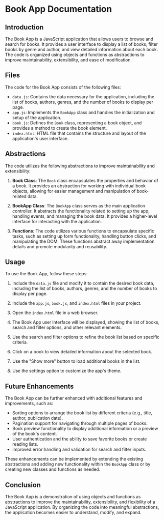 # Book App Documentation

## Introduction
The Book App is a JavaScript application that allows users to browse and search for books. It provides a user interface to display a list of books, filter books by genre and author, and view detailed information about each book. The code is organized using objects and functions as abstractions to improve maintainability, extensibility, and ease of modification.

## Files
The code for the Book App consists of the following files:
- `data.js`: Contains the data necessary for the application, including the list of books, authors, genres, and the number of books to display per page.
- `app.js`: Implements the `BookApp` class and handles the initialization and setup of the application.
- `book.js`: Defines the `Book` class, representing a book object, and provides a method to create the book element.
- `index.html`: HTML file that contains the structure and layout of the application's user interface.

## Abstractions
The code utilizes the following abstractions to improve maintainability and extensibility:

1. **Book Class**: The `Book` class encapsulates the properties and behavior of a book. It provides an abstraction for working with individual book objects, allowing for easier management and manipulation of book-related data.

2. **BookApp Class**: The `BookApp` class serves as the main application controller. It abstracts the functionality related to setting up the app, handling events, and managing the book data. It provides a higher-level interface for interacting with the application.

3. **Functions**: The code utilizes various functions to encapsulate specific tasks, such as setting up form functionality, handling button clicks, and manipulating the DOM. These functions abstract away implementation details and promote modularity and reusability.

## Usage
To use the Book App, follow these steps:

1. Include the `data.js` file and modify it to contain the desired book data, including the list of books, authors, genres, and the number of books to display per page.

2. Include the `app.js`, `book.js`, and `index.html` files in your project.

3. Open the `index.html` file in a web browser.

4. The Book App user interface will be displayed, showing the list of books, search and filter options, and other relevant elements.

5. Use the search and filter options to refine the book list based on specific criteria.

6. Click on a book to view detailed information about the selected book.

7. Use the "Show more" button to load additional books in the list.

8. Use the settings option to customize the app's theme.

## Future Enhancements
The Book App can be further enhanced with additional features and improvements, such as:

- Sorting options to arrange the book list by different criteria (e.g., title, author, publication date).
- Pagination support for navigating through multiple pages of books.
- Book preview functionality to display additional information or a preview of the book's content.
- User authentication and the ability to save favorite books or create reading lists.
- Improved error handling and validation for search and filter inputs.

These enhancements can be implemented by extending the existing abstractions and adding new functionality within the `BookApp` class or by creating new classes and functions as needed.

## Conclusion
The Book App is a demonstration of using objects and functions as abstractions to improve the maintainability, extensibility, and flexibility of a JavaScript application. By organizing the code into meaningful abstractions, the application becomes easier to understand, modify, and expand.
